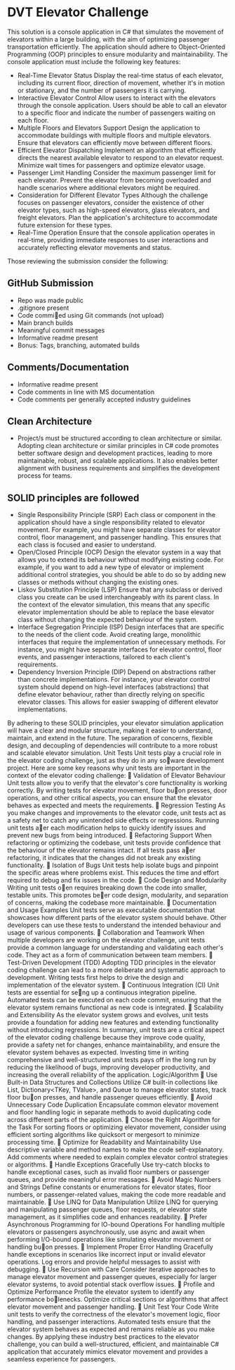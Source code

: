 # DVT Elevator Challenge

This solution is a console application in C# that simulates the movement of
elevators within a large building, with the aim of optimizing passenger transportation efficiently. The
application should adhere to Object-Oriented Programming (OOP) principles to ensure modularity
and maintainability.
The console application must include the following key features:

- Real-Time Elevator Status
    Display the real-time status of each elevator, including its current floor, direction of movement,
whether it's in motion or stationary, and the number of passengers it is carrying.
- Interactive Elevator Control
    Allow users to interact with the elevators through the console application. Users should be able
to call an elevator to a specific floor and indicate the number of passengers waiting on each floor.
- Multiple Floors and Elevators Support
Design the application to accommodate buildings with multiple floors and multiple elevators.
Ensure that elevators can efficiently move between different floors.
- Efficient Elevator Dispatching
Implement an algorithm that efficiently directs the nearest available elevator to respond to an
elevator request. Minimize wait times for passengers and optimize elevator usage.
- Passenger Limit Handling
Consider the maximum passenger limit for each elevator. Prevent the elevator from becoming
overloaded and handle scenarios where additional elevators might be required.
- Consideration for Different Elevator Types
Although the challenge focuses on passenger elevators, consider the existence of other elevator
types, such as high-speed elevators, glass elevators, and freight elevators. Plan the application's
architecture to accommodate future extension for these types.
- Real-Time Operation
Ensure that the console application operates in real-time, providing immediate responses to user
interactions and accurately reflecting elevator movements and status.

Those reviewing the submission consider the following:
## GitHub Submission
- Repo was made public
- .gitignore present
- Code commi􀆩ed using Git commands (not upload)
- Main branch builds
- Meaningful commit messages
- Informative readme present
- Bonus: Tags, branching, automated builds
## Comments/Documentation
- Informative readme present
- Code comments in line with MS documentation
- Code comments per generally accepted industry guidelines
## Clean Architecture
- Project/s must be structured according to clean architecture or similar. Adopting clean architecture
or similar principles in C# code promotes better software design and development practices, leading
to more maintainable, robust, and scalable applications. It also enables better alignment with
business requirements and simplifies the development process for teams.
## SOLID principles are followed
- Single Responsibility Principle (SRP)
Each class or component in the application should have a single responsibility related to elevator
movement. For example, you might have separate classes for elevator control, floor management,
and passenger handling. This ensures that each class is focused and easier to understand.
- Open/Closed Principle (OCP)
Design the elevator system in a way that allows you to extend its behaviour without modifying
existing code. For example, if you want to add a new type of elevator or implement additional
control strategies, you should be able to do so by adding new classes or methods without changing
the existing ones.
- Liskov Substitution Principle (LSP)
Ensure that any subclass or derived class you create can be used interchangeably with its parent
class. In the context of the elevator simulation, this means that any specific elevator implementation
should be able to replace the base elevator class without changing the expected behaviour of the
system.
- Interface Segregation Principle (ISP)
Design interfaces that are specific to the needs of the client code. Avoid creating large, monolithic
interfaces that require the implementation of unnecessary methods. For instance, you might have
separate interfaces for elevator control, floor events, and passenger interactions, tailored to each
client's requirements.
- Dependency Inversion Principle (DIP)
Depend on abstractions rather than concrete implementations. For instance, your elevator control
system should depend on high-level interfaces (abstractions) that define elevator behaviour, rather
than directly relying on specific elevator classes. This allows for easier swapping of different elevator
implementations.

By adhering to these SOLID principles, your elevator simulation application will have a clear and
modular structure, making it easier to understand, maintain, and extend in the future. The
separation of concerns, flexible design, and decoupling of dependencies will contribute to a more
robust and scalable elevator simulation.
Unit Tests
Unit tests play a crucial role in the elevator coding challenge, just as they do in any so􀅌ware
development project. Here are some key reasons why unit tests are important in the context of the
elevator coding challenge:
 Validation of Elevator Behaviour
Unit tests allow you to verify that the elevator's core functionality is working correctly. By
writing tests for elevator movement, floor bu􀆩on presses, door operations, and other critical
aspects, you can ensure that the elevator behaves as expected and meets the requirements.
 Regression Testing
As you make changes and improvements to the elevator code, unit tests act as a safety net to
catch any unintended side effects or regressions. Running unit tests a􀅌er each modification
helps to quickly identify issues and prevent new bugs from being introduced.
 Refactoring Support
When refactoring or optimizing the codebase, unit tests provide confidence that the
behaviour of the elevator remains intact. If all tests pass a􀅌er refactoring, it indicates that
the changes did not break any existing functionality.
 Isolation of Bugs
Unit tests help isolate bugs and pinpoint the specific areas where problems exist. This
reduces the time and effort required to debug and fix issues in the code.
 Code Design and Modularity
Writing unit tests o􀅌en requires breaking down the code into smaller, testable units. This
promotes be􀆩er code design, modularity, and separation of concerns, making the codebase
more maintainable.
 Documentation and Usage Examples
Unit tests serve as executable documentation that showcases how different parts of the
elevator system should behave. Other developers can use these tests to understand the
intended behaviour and usage of various components.
 Collaboration and Teamwork
When multiple developers are working on the elevator challenge, unit tests provide a
common language for understanding and validating each other's code. They act as a form of
communication between team members.
 Test-Driven Development (TDD)
Adopting TDD principles in the elevator coding challenge can lead to a more deliberate and
systematic approach to development. Writing tests first helps to drive the design and
implementation of the elevator system.
 Continuous Integration (CI)
Unit tests are essential for se􀆫ng up a continuous integration pipeline. Automated tests can
be executed on each code commit, ensuring that the elevator system remains functional as
new code is integrated.
 Scalability and Extensibility
As the elevator system grows and evolves, unit tests provide a foundation for adding new
features and extending functionality without introducing regressions.
In summary, unit tests are a critical aspect of the elevator coding challenge because they improve
code quality, provide a safety net for changes, enhance maintainability, and ensure the elevator
system behaves as expected. Investing time in writing comprehensive and well-structured unit tests
pays off in the long run by reducing the likelihood of bugs, improving developer productivity, and
increasing the overall reliability of the application.
Logic/Algorithm
 Use Built-in Data Structures and Collections
Utilize C# built-in collections like List<T>, Dictionary<TKey, TValue>, and Queue<T> to manage
elevator states, track floor bu􀆩on presses, and handle passenger queues efficiently.
 Avoid Unnecessary Code Duplication
Encapsulate common elevator movement and floor handling logic in separate methods to
avoid duplicating code across different parts of the application.
 Choose the Right Algorithm for the Task
For sorting floors or optimizing elevator movement, consider using efficient sorting
algorithms like quicksort or mergesort to minimize processing time.
 Optimize for Readability and Maintainability
Use descriptive variable and method names to make the code self-explanatory. Add
comments where needed to explain complex elevator control strategies or algorithms.
 Handle Exceptions Gracefully
Use try-catch blocks to handle exceptional cases, such as invalid floor numbers or passenger
queues, and provide meaningful error messages.
 Avoid Magic Numbers and Strings
Define constants or enumerations for elevator states, floor numbers, or passenger-related
values, making the code more readable and maintainable.
 Use LINQ for Data Manipulation
Utilize LINQ for querying and manipulating passenger queues, floor requests, or elevator
state management, as it simplifies code and enhances readability.
 Prefer Asynchronous Programming for IO-bound Operations
For handling multiple elevators or passengers asynchronously, use async and await when
performing I/O-bound operations like simulating elevator movement or handling bu􀆩on
presses.
 Implement Proper Error Handling
Gracefully handle exceptions in scenarios like incorrect input or invalid elevator operations.
Log errors and provide helpful messages to assist with debugging.
 Use Recursion with Care
Consider iterative approaches to manage elevator movement and passenger queues,
especially for larger elevator systems, to avoid potential stack overflow issues.
 Profile and Optimize Performance
Profile the elevator system to identify any performance bo􀆩lenecks. Optimize critical
sections or algorithms that affect elevator movement and passenger handling.
 Unit Test Your Code
Write unit tests to verify the correctness of the elevator's movement logic, floor handling,
and passenger interactions. Automated tests ensure that the elevator system behaves as
expected and remains reliable as you make changes.
By applying these industry best practices to the elevator challenge, you can build a well-structured,
efficient, and maintainable C# application that accurately mimics elevator movement and provides a
seamless experience for passengers.
